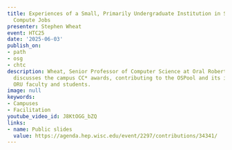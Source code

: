 ```yaml
---
title: Experiences of a Small, Primarily Undergraduate Institution in Servicing OSPool
  Compute Jobs
presenter: Stephen Wheat
event: HTC25
date: '2025-06-03'
publish_on:
- path
- osg
- chtc
description: Wheat, Senior Professor of Computer Science at Oral Roberts University,
  discusses the campus CC* awards, contributing to the OSPool and its impact on the
  ORU faculty and students.
image: null
keywords:
- Campuses
- Facilitation
youtube_video_id: J8KtOGG_bZQ
links:
- name: Public slides
  value: https://agenda.hep.wisc.edu/event/2297/contributions/34341/
---
```

